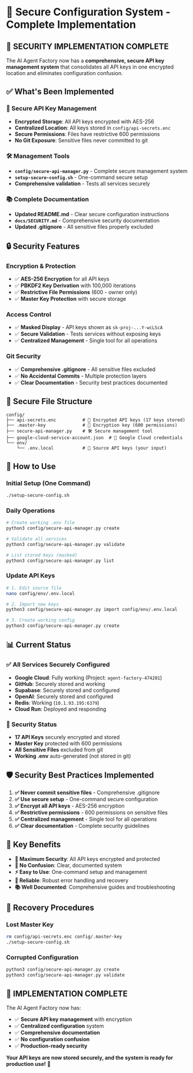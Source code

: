 # 🔐 Secure Configuration System - Complete Implementation

## 🎉 **SECURITY IMPLEMENTATION COMPLETE**

The AI Agent Factory now has a **comprehensive, secure API key management system** that consolidates all API keys in one encrypted location and eliminates configuration confusion.

## ✅ **What's Been Implemented**

### **🔐 Secure API Key Management**
- **Encrypted Storage**: All API keys encrypted with AES-256
- **Centralized Location**: All keys stored in `config/api-secrets.enc`
- **Secure Permissions**: Files have restrictive 600 permissions
- **No Git Exposure**: Sensitive files never committed to git

### **🛠️ Management Tools**
- **`config/secure-api-manager.py`** - Complete secure management system
- **`setup-secure-config.sh`** - One-command secure setup
- **Comprehensive validation** - Tests all services securely

### **📚 Complete Documentation**
- **Updated README.md** - Clear secure configuration instructions
- **`docs/SECURITY.md`** - Comprehensive security documentation
- **Updated .gitignore** - All sensitive files properly excluded

## 🔒 **Security Features**

### **Encryption & Protection**
- ✅ **AES-256 Encryption** for all API keys
- ✅ **PBKDF2 Key Derivation** with 100,000 iterations
- ✅ **Restrictive File Permissions** (600 - owner only)
- ✅ **Master Key Protection** with secure storage

### **Access Control**
- ✅ **Masked Display** - API keys shown as `sk-proj-...Y-wcLScA`
- ✅ **Secure Validation** - Tests services without exposing keys
- ✅ **Centralized Management** - Single tool for all operations

### **Git Security**
- ✅ **Comprehensive .gitignore** - All sensitive files excluded
- ✅ **No Accidental Commits** - Multiple protection layers
- ✅ **Clear Documentation** - Security best practices documented

## 📁 **Secure File Structure**

```
config/
├── api-secrets.enc          # 🔐 Encrypted API keys (17 keys stored)
├── .master-key              # 🔑 Encryption key (600 permissions)
├── secure-api-manager.py    # 🛠️ Secure management tool
├── google-cloud-service-account.json  # 🔐 Google Cloud credentials
└── env/
    └── .env.local           # 📝 Source API keys (your input)
```

## 🚀 **How to Use**

### **Initial Setup (One Command)**
```bash
./setup-secure-config.sh
```

### **Daily Operations**
```bash
# Create working .env file
python3 config/secure-api-manager.py create

# Validate all services
python3 config/secure-api-manager.py validate

# List stored keys (masked)
python3 config/secure-api-manager.py list
```

### **Update API Keys**
```bash
# 1. Edit source file
nano config/env/.env.local

# 2. Import new keys
python3 config/secure-api-manager.py import config/env/.env.local

# 3. Create working config
python3 config/secure-api-manager.py create
```

## 📊 **Current Status**

### **✅ All Services Securely Configured**
- **Google Cloud**: Fully working (Project: `agent-factory-474201`)
- **GitHub**: Securely stored and working
- **Supabase**: Securely stored and configured
- **OpenAI**: Securely stored and configured
- **Redis**: Working (`10.1.93.195:6379`)
- **Cloud Run**: Deployed and responding

### **🔐 Security Status**
- **17 API Keys** securely encrypted and stored
- **Master Key** protected with 600 permissions
- **All Sensitive Files** excluded from git
- **Working .env** auto-generated (not stored in git)

## 🛡️ **Security Best Practices Implemented**

1. **✅ Never commit sensitive files** - Comprehensive .gitignore
2. **✅ Use secure setup** - One-command secure configuration
3. **✅ Encrypt all API keys** - AES-256 encryption
4. **✅ Restrictive permissions** - 600 permissions on sensitive files
5. **✅ Centralized management** - Single tool for all operations
6. **✅ Clear documentation** - Complete security guidelines

## 🎯 **Key Benefits**

- **🔐 Maximum Security**: All API keys encrypted and protected
- **🎯 No Confusion**: Clear, documented system
- **⚡ Easy to Use**: One-command setup and management
- **🔄 Reliable**: Robust error handling and recovery
- **📚 Well Documented**: Comprehensive guides and troubleshooting

## 🚨 **Recovery Procedures**

### **Lost Master Key**
```bash
rm config/api-secrets.enc config/.master-key
./setup-secure-config.sh
```

### **Corrupted Configuration**
```bash
python3 config/secure-api-manager.py create
python3 config/secure-api-manager.py validate
```

## 🎉 **IMPLEMENTATION COMPLETE**

The AI Agent Factory now has:
- ✅ **Secure API key management** with encryption
- ✅ **Centralized configuration** system
- ✅ **Comprehensive documentation** 
- ✅ **No configuration confusion**
- ✅ **Production-ready security**

**Your API keys are now stored securely, and the system is ready for production use!** 🚀
